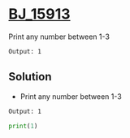 # [BJ_15913](https://acmicpc.net/problem/15913)

Print any number between 1-3

```txt
Output: 1
```

## Solution

* Print any number between 1-3

```txt
Output: 1
```

```py
print(1)
```
